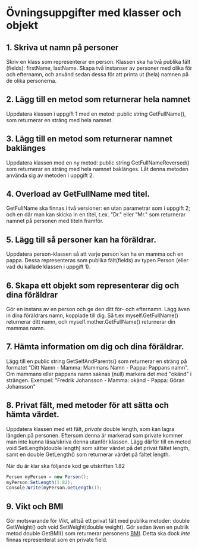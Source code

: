 # Övningsuppgifter med klasser och objekt

## 1. Skriva ut namn på personer
Skriv en klass som representerar en person. Klassen ska ha två publika fält (fields): firstName, lastName. Skapa två instanser av personer med olika för och efternamn, och använd sedan dessa för att printa ut (hela) namnen på de olika personerna.

## 2. Lägg till en metod som returnerar hela namnet
Uppdatera klassen i uppgift 1 med en metod: public string GetFullName(), som returnerar en sträng med hela namnet.

## 3. Lägg till en metod som returnerar namnet baklänges
Uppdatera klassen med en ny metod: public string GetFullNameReversed() som returnerar en sträng med hela namnet baklänges. Låt denna metoden använda sig av metoden i uppgift 2.

## 4. Overload av GetFullName med titel.
GetFullName ska finnas i två versioner: en utan parametrar som i uppgift 2; och en där man kan skicka in en titel, t.ex. "Dr." eller "Mr." som returnerar namnet på personen med titeln framför.

## 5. Lägg till så personer kan ha föräldrar.
Uppdatera person-klassen så att varje person kan ha en mamma och en pappa. Dessa representeras som publika fält(fields) av typen Person (eller vad du kallade klassen i uppgift 1).

## 6. Skapa ett objekt som representerar dig och dina föräldrar
Gör en instans av en person och ge den ditt för- och efternamn. Lägg även in dina föräldrars namn, kopplade till dig. Så t.ex myself.GetFullName() returnerar ditt namn, och myself.mother.GetFullName() returnerar din mammas namn.

## 7. Hämta information om dig och dina föräldrar.
Lägg till en public string GetSelfAndParents() som returnerar en sträng på formatet "Ditt Namn - Mamma: Mammans Namn - Pappa: Pappans namn". Om mammans eller pappans namn saknas (null) markera det med "okänd" i strängen. Exempel: "Fredrik Johansson - Mamma: okänd - Pappa: Göran Johansson" 

## 8. Privat fält, med metoder för att sätta och hämta värdet.
Uppdatera klassen med ett fält, *private* double length, som kan lagra längden på personen. Eftersom denna är markerad som private kommer man inte kunna läsa/skriva denna utanför klassen. Lägg därför till en metod void SetLength(double length) som sätter värdet på det privat fältet length, samt en double GetLength() som returnerar värdet på fältet length.

När du är klar ska följande kod ge utskriften 1.82
```cs
Person myPerson = new Person();
myPerson.SetLength(1.82);
Console.Write(myPerson.GetLength());
```
## 9. Vikt och BMI
Gör motsvarande för Vikt, alltså ett privat fält med publika metoder: double GetWeight() och void SetWeight(double weight). Gör sedan även en publik metod double GetBMI() som returnerar personens [BMI](https://sv.wikipedia.org/wiki/BMI_(kroppsmasseindex)). Detta ska dock *inte* finnas representerat som en private field.